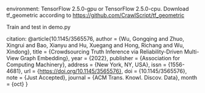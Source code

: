 environment: TensorFlow 2.5.0-gpu or TensorFlow 2.5.0-cpu. Download tf_geometric according to https://github.com/CrawlScript/tf_geometric 

Train and test in demo.py

citation:
@article{10.1145/3565576,
author = {Wu, Gongqing and Zhuo, Xingrui and Bao, Xianyu and Hu, Xuegang and Hong, Richang and Wu, Xindong},
title = {Crowdsourcing Truth Inference via Reliability-Driven Multi-View Graph Embedding},
year = {2022},
publisher = {Association for Computing Machinery},
address = {New York, NY, USA},
issn = {1556-4681},
url = {https://doi.org/10.1145/3565576},
doi = {10.1145/3565576},
note = {Just Accepted},
journal = {ACM Trans. Knowl. Discov. Data},
month = {oct}
}
